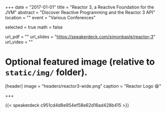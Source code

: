 +++
date = "2017-01-01"
title = "Reactor 3, a Reactive Foundation for the JVM"
abstract = "Discover Reactive Programming and the Reactor 3 API"
location = ""
event = "Various Conferences"

selected = true
math = false

url_pdf = ""
url_slides = "https://speakerdeck.com/simonbasle/reactor-3"
url_video = ""

# Optional featured image (relative to `static/img/` folder).
[header]
image = "headers/reactor3-wide.png"
caption = "Reactor Logo :smile:"

+++

{{< speakerdeck c951cd4d8e954ef58e62d16ad428b415 >}}

